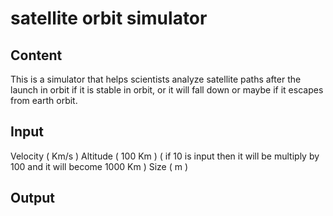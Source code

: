 # satellite orbit simulator

## Content
This is a simulator that helps scientists analyze satellite paths after the launch in orbit if it is stable in orbit, or it will fall down or maybe if it escapes from earth orbit.

## Input
Velocity ( Km/s ) 
Altitude ( 100 Km ) ( if 10 is input then it will be multiply by 100 and it will become 1000 Km )
Size     ( m )   

## Output
 
